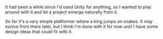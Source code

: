 It had been a while since I'd used Unity for anything, so I wanted to play around with it and let a project emerge naturally from it.

So far it's a very simple platformer where a king jumps on snakes. It may evolve from there later, but I think I'm done with it for now until I have some design ideas that could fit with it.